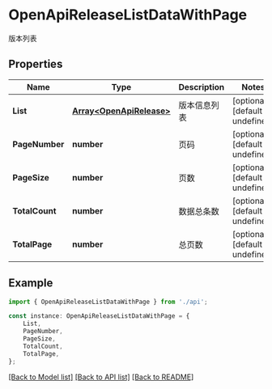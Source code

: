 # OpenApiReleaseListDataWithPage

版本列表

## Properties

Name | Type | Description | Notes
------------ | ------------- | ------------- | -------------
**List** | [**Array&lt;OpenApiRelease&gt;**](OpenApiRelease.md) | 版本信息列表 | [optional] [default to undefined]
**PageNumber** | **number** | 页码 | [optional] [default to undefined]
**PageSize** | **number** | 页数 | [optional] [default to undefined]
**TotalCount** | **number** | 数据总条数 | [optional] [default to undefined]
**TotalPage** | **number** | 总页数 | [optional] [default to undefined]

## Example

```typescript
import { OpenApiReleaseListDataWithPage } from './api';

const instance: OpenApiReleaseListDataWithPage = {
    List,
    PageNumber,
    PageSize,
    TotalCount,
    TotalPage,
};
```

[[Back to Model list]](../README.md#documentation-for-models) [[Back to API list]](../README.md#documentation-for-api-endpoints) [[Back to README]](../README.md)
